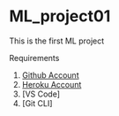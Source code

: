 # ML_project01
This is the first ML project


Requirements

1. [Github Account](https://github.com)
2. [Heroku Account](https://heroku.com)
3. [VS Code]
4. [Git CLI]
